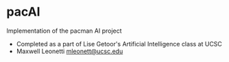 # pacAI
Implementation of the pacman AI project

- Completed as a part of Lise Getoor's Artificial Intelligence class at UCSC
- Maxwell Leonetti mleonett@ucsc.edu
